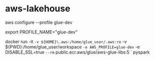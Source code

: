 # aws-lakehouse

aws configure --profile glue-dev 

export PROFILE_NAME="glue-dev"

docker run -it `
  -v ${HOME}\.aws:/home/glue_user/.aws:ro `
  -v ${PWD}:/home/glue_user/workspace `
  -e AWS_PROFILE=glue-dev `
  -e DISABLE_SSL=true `
  --rm `
  public.ecr.aws/glue/aws-glue-libs:5  `
  pyspark



  